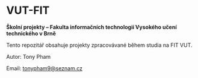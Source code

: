 # VUT-FIT
**Školní projekty – Fakulta informačních technologií Vysokého učení technického v Brně**  
  
Tento repozitář obsahuje projekty zpracovávané během studia na FIT VUT. 
  
Autor: Tony Pham  
  
Email: tonypham9@seznam.cz
